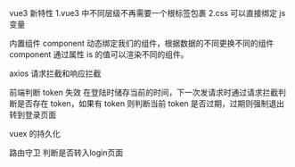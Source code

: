 vue3 新特性
1.vue3 中不同层级不再需要一个根标签包裹
2.css 可以直接绑定 js 变量

内置组件 component
动态绑定我们的组件，根据数据的不同更换不同的组件
component 通过属性 is 的值可以渲染不同的组件。

axios 请求拦截和响应拦截

前端判断 token 失效
在登陆时储存当前的时间，下一次发请求时通过请求拦截判断是否存在 token，如果有 token 则判断当前 token 是否过期，过期则强制退出转到登录页面

vuex 的持久化

路由守卫
判断是否转入login页面